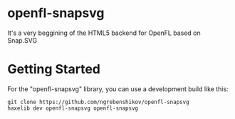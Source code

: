 openfl-snapsvg
==============

It's a very beggining of the HTML5 backend for OpenFL based on Snap.SVG

Getting Started
==================

For the "openfl-snapsvg" library, you can use a development build like this:

    git clone https://github.com/ngrebenshikov/openfl-snapsvg
    haxelib dev openfl-snapsvg openfl-snapsvg
